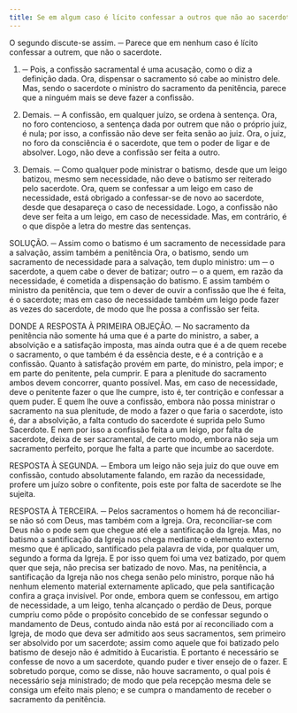 ```yaml
---
title: Se em algum caso é lícito confessar a outros que não ao sacerdote
---
```


O segundo discute-se assim. ─ Parece que em nenhum caso é lícito confessar a outrem, que não o sacerdote.  

1. ─ Pois, a confissão sacramental é uma acusação, como o diz a definição dada. Ora, dispensar o sacramento só cabe ao ministro dele. Mas, sendo o sacerdote o ministro do sacramento da penitência, parece que a ninguém mais se deve fazer a confissão.  

2. Demais. ─ A confissão, em qualquer juízo, se ordena à sentença. Ora, no foro contencioso, a sentença dada por outrem que não o próprio juiz, é nula; por isso, a confissão não deve ser feita senão ao juiz. Ora, o juiz, no foro da consciência é o sacerdote, que tem o poder de ligar e de absolver. Logo, não deve a confissão ser feita a outro.  

3. Demais. ─ Como qualquer pode ministrar o batismo, desde que um leigo batizou, mesmo sem necessidade, não deve o batismo ser reiterado pelo sacerdote. Ora, quem se confessar a um leigo em caso de necessidade, está obrigado a confessar-se de novo ao sacerdote, desde que desapareça o caso de necessidade. Logo, a confissão não deve ser feita a um leigo, em caso de necessidade. Mas, em contrário, é o que dispõe a letra do mestre das sentenças.  

SOLUÇÃO. ─ Assim como o batismo é um sacramento de necessidade para a salvação, assim também a penitência Ora, o batismo, sendo um sacramento de necessidade para a salvação, tem duplo ministro: um ─ o sacerdote, a quem cabe o dever de batizar; outro ─ o a quem, em razão da necessidade, é cometida a dispensação do batismo. E assim também o ministro da penitência, que tem o dever de ouvir a confissão que lhe é feita, é o sacerdote; mas em caso de necessidade também um leigo pode fazer as vezes do sacerdote, de modo que lhe possa a confissão ser feita.  

DONDE A RESPOSTA À PRIMEIRA OBJEÇÃO. ─ No sacramento da penitência não somente há uma que é a parte do ministro, a saber, a absolvição e a satisfação imposta, mas ainda outra que é a de quem recebe o sacramento, o que também é da essência deste, e é a contrição e a confissão. Quanto à satisfação provém em parte, do ministro, pela impor; e em parte do penitente, pela cumprir. E para a plenitude do sacramento ambos devem concorrer, quanto possível. Mas, em caso de necessidade, deve o penitente fazer o que lhe cumpre, isto é, ter contrição e confessar a quem puder. E quem lhe ouve a confissão, embora não possa ministrar o sacramento na sua plenitude, de modo a fazer o que faria o sacerdote, isto é, dar a absolvição, a falta contudo do sacerdote é suprida pelo Sumo Sacerdote. E nem por isso a confissão feita a um leigo, por falta de sacerdote, deixa de ser sacramental, de certo modo, embora não seja um sacramento perfeito, porque lhe falta a parte que incumbe ao sacerdote. 

RESPOSTA À SEGUNDA. ─ Embora um leigo não seja juiz do que ouve em confissão, contudo absolutamente falando, em razão da necessidade, profere um juízo sobre o confitente, pois este por falta de sacerdote se lhe sujeita.  

RESPOSTA À TERCEIRA. ─ Pelos sacramentos o homem há de reconciliar-se não só com Deus, mas também com a Igreja. Ora, reconciliar-se com Deus não o pode sem que chegue até ele a santificação da Igreja. Mas, no batismo a santificação da Igreja nos chega mediante o elemento externo mesmo que é aplicado, santificado pela palavra de vida, por qualquer um, segundo a forma da Igreja. E por isso quem foi uma vez batizado, por quem quer que seja, não precisa ser batizado de novo. Mas, na penitência, a santificação da Igreja não nos chega senão pelo ministro, porque não há nenhum elemento material externamente aplicado, que pela santificação confira a graça invisível. Por onde, embora quem se confessou, em artigo de necessidade, a um leigo, tenha alcançado o perdão de Deus, porque cumpriu como pôde o propósito concebido de se confessar segundo o mandamento de Deus, contudo ainda não está por aí reconciliado com a Igreja, de modo que deva ser admitido aos seus sacramentos, sem primeiro ser absolvido por um sacerdote; assim como aquele que foi batizado pelo batismo de desejo não é admitido à Eucaristia. E portanto é necessário se confesse de novo a um sacerdote, quando puder e tiver ensejo de o fazer. E sobretudo porque, como se disse, não houve sacramento, o qual pois é necessário seja ministrado; de modo que pela recepção mesma dele se consiga um efeito mais pleno; e se cumpra o mandamento de receber o sacramento da penitência.